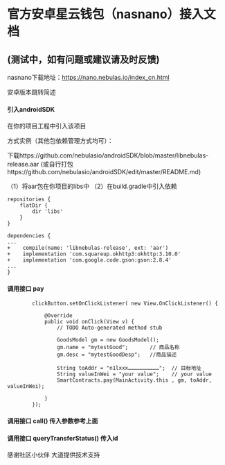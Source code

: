 # 官方安卓星云钱包（nasnano）接入文档
## (测试中，如有问题或建议请及时反馈)

nasnano下载地址：https://nano.nebulas.io/index_cn.html


安卓版本跳转简述
#### 引入androidSDK 
在你的项目工程中引入该项目 

方式实例（其他包依赖管理方式均可）：

下载https://github.com/nebulasio/androidSDK/blob/master/libnebulas-release.aar 
(或自行打包https://github.com/nebulasio/androidSDK/edit/master/README.md)

（1）将aar包在你项目的libs中
（2）在build.gradle中引入依赖

```
repositories {
    flatDir {
        dir 'libs'
    }
}
```

```
dependencies {
...
+    compile(name: 'libnebulas-release', ext: 'aar')
+    implementation 'com.squareup.okhttp3:okhttp:3.10.0'
+    implementation 'com.google.code.gson:gson:2.8.4'
...
}
```

#### 调用接口 pay
```
        clickButton.setOnClickListener( new View.OnClickListener() {

            @Override
            public void onClick(View v) {
                // TODO Auto-generated method stub

                GoodsModel gm = new GoodsModel();
                gm.name = "mytestGood";       // 商品名称
                gm.desc = "mytestGoodDesp";   //商品描述

                String toAddr = "n1lxxx…………………………";  // 目标地址
                String valueInWei = "your value";    // your value
                SmartContracts.pay(MainActivity.this , gm, toAddr, valueInWei);

            }
        });
```
#### 调用接口 call() 传入参数参考上面
#### 调用接口 queryTransferStatus() 传入id

感谢社区小伙伴 大道提供技术支持

